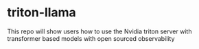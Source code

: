 # triton-llama
This repo will show users how to use the Nvidia triton server with transformer based models with open sourced observability 
